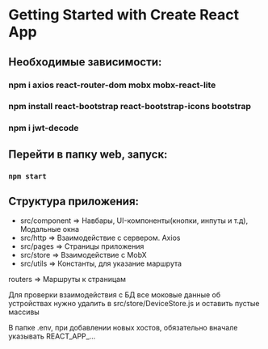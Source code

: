 # Getting Started with Create React App

## Необходимые зависимости:

### npm i axios react-router-dom mobx mobx-react-lite

### npm install react-bootstrap react-bootstrap-icons bootstrap

### npm i jwt-decode

## Перейти в папку web, запуск:

### `npm start`

## Структура приложения:

* src/component => Навбары, UI-компоненты(кнопки, инпуты и т.д), Модальные окна
* src/http => Взаимодействие с сервером. Axios
* src/pages => Страницы приложения
* src/store => Взаимодействие с MobX
* src/utils => Константы, для указание маршрута

routers => Маршруты к страницам

Для проверки взаимодействия с БД все моковые данные об устройствах нужно удалить в src/store/DeviceStore.js и оставить
пустые массивы

В папке .env, при добавлении новых хостов, обязательно вначале указывать REACT_APP_...